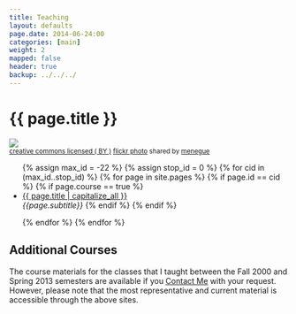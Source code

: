 ```yaml
---
title: Teaching
layout: defaults
page.date: 2014-06-24:00
categories: [main]
weight: 2
mapped: false
header: true
backup: ../../../
---
```


# {{ page.title }}

<a title="Gear and Chain" href="http://flickr.com/photos/93751689@N04/9557470061"><img class="img-responsive-tight" src="http://farm4.static.flickr.com/3710/9557470061_a13ffd82e5_z.jpg" /></a><br /><small><a href="http://creativecommons.org/licenses/by/2.0/">creative commons licensed ( BY )</a> <a title="Gear and Chain" href="http://flickr.com/photos/93751689@N04/9557470061">flickr photo</a> shared by <a href="http://flickr.com/people/93751689@N04">menegue</a></small>

<ul class="fa-ul">
{% assign max_id = -22 %}
{% assign stop_id = 0 %}
{% for cid in (max_id..stop_id) %}
    {% for page in site.pages %}
        {% if page.id == cid %}
            {% if page.course == true %}
                <li><i class="fa-li fa fa-cog fa-lg"></i><a class="major" href="{{site.baseurl}}{{ page.url | remove_first:'/'}}">{{ page.title | capitalize_all }}</a></li>
               <em>{{page.subtitle}}</em>
            {% endif %}
        {% endif %}
        <p>
    {% endfor %}
{% endfor %}
</ul>

## Additional Courses

The course materials for the classes that I taught between the Fall 2000 and Spring 2013 semesters are available if you
[Contact Me]({{site.baseurl}}contact/) with your request. However, please note that the most representative and current
material is accessible through the above sites.
